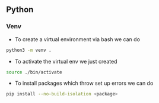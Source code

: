 
## Python

### Venv

* To create a virtual environment via bash we can do
  
```bash
python3 -m venv .
```

* To activate the virtual env we just created

```bash
source ./bin/activate
```

* To install packages which throw set up errors we can do

```bash
pip install --no-build-isolation <package>
```
